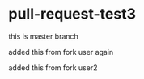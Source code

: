 # pull-request-test3

this is master branch  

added this from fork user again

added this from fork user2
